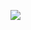 [![](https://github.com/uw-loci/misc-plugins/actions/workflows/build-main.yml/badge.svg)](https://github.com/uw-loci/misc-plugins/actions/workflows/build-main.yml)

